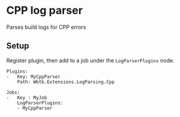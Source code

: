 ﻿# CPP log parser

Parses build logs for CPP errors

## Setup

Register plugin, then add to a job under the `LogParserPlugins` node.

    Plugins:
    -   Key: MyCppParser
        Path: Wbtb.Extensions.LogParsing.Cpp

    Jobs:
    -   Key : MyJob
        LogParserPlugins: 
        - MyCppParser